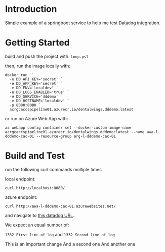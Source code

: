 # Introduction 
Simple example of a springboot service to help me test Datadog integration.

# Getting Started

build and push the project with:
`loop.ps1`

then, run the image locally with:

```
docker run  `
  -e DD_API_KEY='secret' `
  -e DD_APP_KEY='secret' `
  -e DD_ENV='localdev' `
  -e DD_LOGS_ENABLED='true' `
  -e DD_SERVICE='dddemo' `
  -e DD_HOSTNAME='localdev' `
  -p 8080:8080 `
  acrgcaccspipeline01.azurecr.io/dentalwings.dddemo:latest
```

or run on Azure Web App with:

`az webapp config container set --docker-custom-image-name acrgcaccspipeline01.azurecr.io/dentalwings.dddemo:latest --name awa-l-dddemo-cac-01 --resource-group arg-l-dddemo-cac-01`

# Build and Test

run the following curl commands multiple times

local endpoint:

`curl http://localhost:8080/`

azure endpoint:

`curl http://awa-l-dddemo-cac-01.azurewebsites.net/`

and navigate to [this datadog URL](https://app.datadoghq.com/logs?query=service%3Adddemo&cols=host%2Cservice&index=%2A&messageDisplay=inline&refresh_mode=sliding&stream_sort=desc&viz=stream&from_ts=1698251978896&to_ts=1698252878896&live=true).

We expect an equal number of:

`1332 First line of log`
and
`1332 Second line of log`

This is an important change
And a second one
And another one
